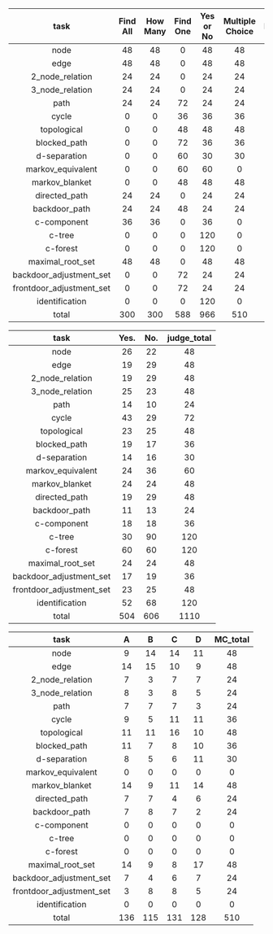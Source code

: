 
| task | Find All |How Many |Find One |Yes or No |Multiple Choice |Existence | total |
|:------:|:------:|:------:|:------:|:------:|:------:|:------:|:------:|
|node|48 |48 |0 |48 |48 |0 |192 |
|edge|48 |48 |0 |48 |48 |0 |192 |
|2_node_relation|24 |24 |0 |24 |24 |24 |120 |
|3_node_relation|24 |24 |0 |24 |24 |24 |120 |
|path|24 |24 |72 |24 |24 |0 |168 |
|cycle|0 |0 |36 |36 |36 |36 |144 |
|topological|0 |0 |48 |48 |48 |0 |144 |
|blocked_path|0 |0 |72 |36 |36 |0 |144 |
|d-separation|0 |0 |60 |30 |30 |0 |120 |
|markov_equivalent|0 |0 |60 |60 |0 |0 |120 |
|markov_blanket|0 |0 |48 |48 |48 |0 |144 |
|directed_path|24 |24 |0 |24 |24 |24 |120 |
|backdoor_path|24 |24 |48 |24 |24 |0 |144 |
|c-component|36 |36 |0 |36 |0 |0 |108 |
|c-tree|0 |0 |0 |120 |0 |0 |120 |
|c-forest|0 |0 |0 |120 |0 |0 |120 |
|maximal_root_set|48 |48 |0 |48 |48 |0 |192 |
|backdoor_adjustment_set|0 |0 |72 |24 |24 |12 |132 |
|frontdoor_adjustment_set|0 |0 |72 |24 |24 |24 |144 |
|identification|0 |0 |0 |120 |0 |0 |120 |
|total|300 |300 |588 |966 |510 |144 |2808 |

|task | Yes. | No. | judge_total |
|:------:|:------:|:------:|:------:|
|node|26 |22 |48 |
|edge|19 |29 |48 |
|2_node_relation|19 |29 |48 |
|3_node_relation|25 |23 |48 |
|path|14 |10 |24 |
|cycle|43 |29 |72 |
|topological|23 |25 |48 |
|blocked_path|19 |17 |36 |
|d-separation|14 |16 |30 |
|markov_equivalent|24 |36 |60 |
|markov_blanket|24 |24 |48 |
|directed_path|19 |29 |48 |
|backdoor_path|11 |13 |24 |
|c-component|18 |18 |36 |
|c-tree|30 |90 |120 |
|c-forest|60 |60 |120 |
|maximal_root_set|24 |24 |48 |
|backdoor_adjustment_set|17 |19 |36 |
|frontdoor_adjustment_set|23 |25 |48 |
|identification|52 |68 |120 |
|total|504 |606 |1110 |

|task |  A | B | C | D | MC_total |
|:------:|:------:|:------:|:------:|:------:|:------:|
|node|9 |14 |14 |11 |48 |
|edge|14 |15 |10 |9 |48 |
|2_node_relation|7 |3 |7 |7 |24 |
|3_node_relation|8 |3 |8 |5 |24 |
|path|7 |7 |7 |3 |24 |
|cycle|9 |5 |11 |11 |36 |
|topological|11 |11 |16 |10 |48 |
|blocked_path|11 |7 |8 |10 |36 |
|d-separation|8 |5 |6 |11 |30 |
|markov_equivalent|0 |0 |0 |0 |0 |
|markov_blanket|14 |9 |11 |14 |48 |
|directed_path|7 |7 |4 |6 |24 |
|backdoor_path|7 |8 |7 |2 |24 |
|c-component|0 |0 |0 |0 |0 |
|c-tree|0 |0 |0 |0 |0 |
|c-forest|0 |0 |0 |0 |0 |
|maximal_root_set|14 |9 |8 |17 |48 |
|backdoor_adjustment_set|7 |4 |6 |7 |24 |
|frontdoor_adjustment_set|3 |8 |8 |5 |24 |
|identification|0 |0 |0 |0 |0 |
|total|136 |115 |131 |128 |510 |
